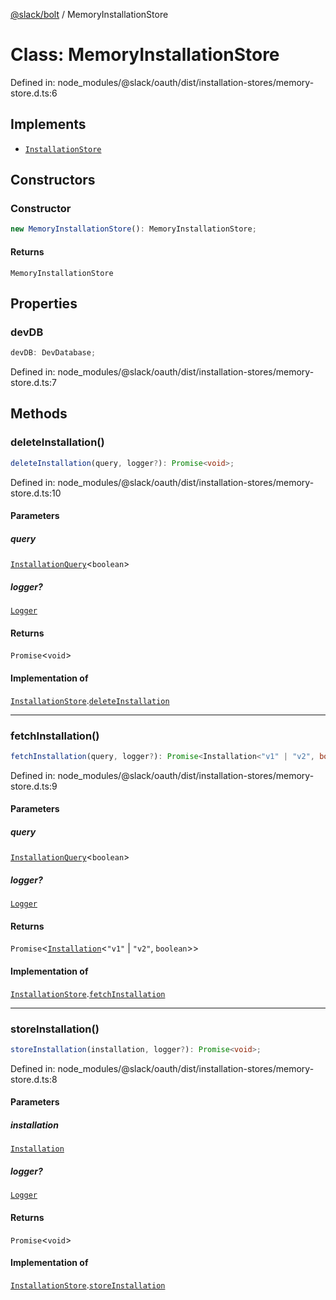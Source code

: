 [@slack/bolt](../index.md) / MemoryInstallationStore

# Class: MemoryInstallationStore

Defined in: node\_modules/@slack/oauth/dist/installation-stores/memory-store.d.ts:6

## Implements

- [`InstallationStore`](../interfaces/InstallationStore.md)

## Constructors

### Constructor

```ts
new MemoryInstallationStore(): MemoryInstallationStore;
```

#### Returns

`MemoryInstallationStore`

## Properties

### devDB

```ts
devDB: DevDatabase;
```

Defined in: node\_modules/@slack/oauth/dist/installation-stores/memory-store.d.ts:7

## Methods

### deleteInstallation()

```ts
deleteInstallation(query, logger?): Promise<void>;
```

Defined in: node\_modules/@slack/oauth/dist/installation-stores/memory-store.d.ts:10

#### Parameters

##### query

[`InstallationQuery`](../interfaces/InstallationQuery.md)\<`boolean`\>

##### logger?

[`Logger`](../interfaces/Logger.md)

#### Returns

`Promise`\<`void`\>

#### Implementation of

[`InstallationStore`](../interfaces/InstallationStore.md).[`deleteInstallation`](../interfaces/InstallationStore.md#deleteinstallation)

***

### fetchInstallation()

```ts
fetchInstallation(query, logger?): Promise<Installation<"v1" | "v2", boolean>>;
```

Defined in: node\_modules/@slack/oauth/dist/installation-stores/memory-store.d.ts:9

#### Parameters

##### query

[`InstallationQuery`](../interfaces/InstallationQuery.md)\<`boolean`\>

##### logger?

[`Logger`](../interfaces/Logger.md)

#### Returns

`Promise`\<[`Installation`](../interfaces/Installation.md)\<`"v1"` \| `"v2"`, `boolean`\>\>

#### Implementation of

[`InstallationStore`](../interfaces/InstallationStore.md).[`fetchInstallation`](../interfaces/InstallationStore.md#fetchinstallation)

***

### storeInstallation()

```ts
storeInstallation(installation, logger?): Promise<void>;
```

Defined in: node\_modules/@slack/oauth/dist/installation-stores/memory-store.d.ts:8

#### Parameters

##### installation

[`Installation`](../interfaces/Installation.md)

##### logger?

[`Logger`](../interfaces/Logger.md)

#### Returns

`Promise`\<`void`\>

#### Implementation of

[`InstallationStore`](../interfaces/InstallationStore.md).[`storeInstallation`](../interfaces/InstallationStore.md#storeinstallation)
